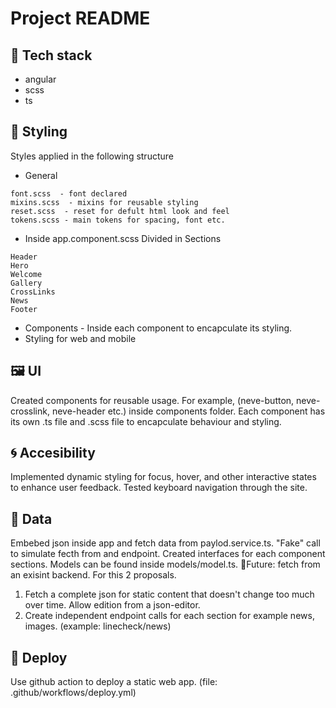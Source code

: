 # Project README

## 🧸 Tech stack
- angular
- scss
- ts

## 🎨 Styling
Styles applied in the following structure
- General
```
font.scss  - font declared
mixins.scss  - mixins for reusable styling
reset.scss  - reset for defult html look and feel
tokens.scss - main tokens for spacing, font etc.
```
- Inside app.component.scss
  Divided in Sections
```
Header
Hero
Welcome
Gallery
CrossLinks
News
Footer
```
- Components - 
  Inside each component to encapculate its styling.
- Styling for web and mobile
  
## 🖼️ UI
Created components for reusable usage. For example, (neve-button, neve-crosslink, neve-header etc.) inside components folder.
Each component has its own .ts file and .scss file to encapculate behaviour and styling.

## 🌀 Accesibility
Implemented dynamic styling for focus, hover, and other interactive states to enhance user feedback.
Tested keyboard navigation through the site.

## 🎢 Data
Embebed json inside app and fetch data from paylod.service.ts. "Fake" call to simulate fecth from and endpoint. 
Created interfaces for each component sections. Models can be found inside models/model.ts.
🔮Future: fetch from an exisint backend. For this 2 proposals.
  1. Fetch a complete json for static content that doesn't change too much over time. Allow edition from a json-editor.
  2. Create independent endpoint calls for each section for example news, images. (example: linecheck/news)

## 🚀 Deploy
Use github action to deploy a static web app. (file: .github/workflows/deploy.yml)
